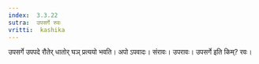 ```yaml
---
index:  3.3.22
sutra:  उपसर्गे रुवः
vritti:  kashika 
---
```


उपसर्गे उपपदे रौतेर् धातोर् घञ् प्रत्ययो भवति। अपो ऽपवादः। संरावः। उपरावः। उपसर्गे इति किम्? रवः।

